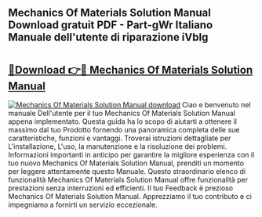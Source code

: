 ## Mechanics Of Materials Solution Manual Download gratuit PDF - Part-gWr Italiano Manuale dell'utente di riparazione iVbIg

# <h2><a href="http://dfgagj.blite.top/?on=Mechanics+Of+Materials+Solution+Manual">🔗Download 👉🔴 Mechanics Of Materials Solution Manual</a></h2>

[![Mechanics Of Materials Solution Manual download](https://i.imgur.com/lujVjoI.png)](http://dfgagj.blite.top/?on=Mechanics+Of+Materials+Solution+Manual)
Ciao e benvenuto nel manuale Dell'utente per il tuo Mechanics Of Materials Solution Manual appena implementato. Questa guida ha lo scopo di aiutarti a ottenere il massimo dal tuo Prodotto fornendo una panoramica completa delle sue caratteristiche, funzioni e vantaggi. Troverai istruzioni dettagliate per L'installazione, L'uso, la manutenzione e la risoluzione dei problemi. Informazioni importanti in anticipo per garantire la migliore esperienza con il tuo nuovo Mechanics Of Materials Solution Manual, prenditi un momento per leggere attentamente questo Manuale. Questo straordinario elenco di funzionalità Mechanics Of Materials Solution Manual offre funzionalità per prestazioni senza interruzioni ed efficienti. Il tuo Feedback è prezioso Mechanics Of Materials Solution Manual. Apprezziamo il tuo contributo e ci impegniamo a fornirti un servizio eccezionale.
